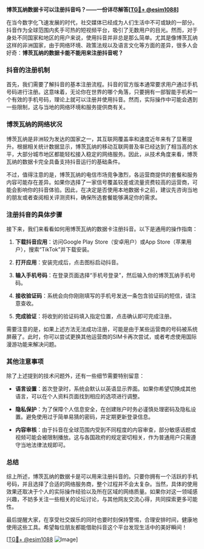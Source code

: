 **博茨瓦纳数据卡可以注册抖音吗？——一份详尽解答[[TG💪+ @esim1088](https://t.me/s/esim1088)]**

在当今数字化飞速发展的时代，社交媒体已经成为人们生活中不可或缺的一部分。抖音作为全球范围内炙手可热的短视频平台，吸引了无数用户的目光。然而，对于身处不同国家和地区的用户来说，使用抖音并非总是那么简单。尤其是像博茨瓦纳这样的非洲国家，由于网络环境、政策法规以及语言文化等方面的差异，很多人会好奇：**博茨瓦纳的数据卡能不能用来注册抖音呢？**

### 抖音的注册机制

首先，我们需要了解抖音的基本注册流程。抖音的官方版本通常要求用户通过手机号码进行注册。这意味着，无论你在世界的哪个角落，只要拥有一部智能手机和一个有效的手机号码，理论上就可以注册并使用抖音。然而，实际操作中可能会遇到一些限制，这与当地的网络环境和服务提供商有关。

### 博茨瓦纳的网络状况

博茨瓦纳是非洲较为发达的国家之一，其互联网覆盖率和速度近年来有了显著提升。根据相关统计数据显示，博茨瓦纳的移动互联网普及率已经达到了相当高的水平，大部分城市地区都能轻松接入稳定的网络服务。因此，从技术角度来看，博茨瓦纳的数据卡完全具备支持抖音运行的基础条件。

不过，值得注意的是，博茨瓦纳的电信市场竞争激烈，各运营商提供的套餐和服务内容可能存在差异。如果你选择了一家信号覆盖较差或流量资费较高的运营商，可能会影响你的抖音体验。因此，在决定是否使用本地数据卡之前，建议先咨询当地的朋友或者查阅相关评测资料，确保所选套餐能够满足你的需求。

### 注册抖音的具体步骤

接下来，我们来看看如何用博茨瓦纳的数据卡注册抖音。以下是通用的操作指南：

1. **下载抖音应用**：访问Google Play Store（安卓用户）或App Store（苹果用户），搜索“TikTok”并下载安装。
   
2. **打开应用**：安装完成后，点击图标启动抖音。

3. **输入手机号码**：在登录页面选择“手机号登录”，然后输入你的博茨瓦纳手机号码。

4. **接收验证码**：系统会向你刚刚填写的手机号发送一条包含验证码的短信，请注意查收。

5. **完成验证**：将收到的验证码填入指定位置，点击确认即可完成注册。

需要注意的是，如果上述方法无法成功注册，可能是由于某些运营商的号码被系统屏蔽了。此时，你可以尝试更换其他运营商的SIM卡再次尝试，或者考虑使用国际漫游功能来解决问题。

### 其他注意事项

除了上述提到的技术问题外，还有一些细节需要特别留意：

- **语言设置**：首次登录时，系统会默认以英语显示界面。如果你希望切换成其他语言，可以在个人资料页面找到相应的选项进行调整。
  
- **隐私保护**：为了保障个人信息安全，在创建账户时务必谨慎处理密码及隐私设置。避免使用过于简单易猜的密码，并定期更新登录信息。

- **内容审核**：由于抖音在全球范围内受到不同程度的内容审查，部分敏感话题或视频可能会被限制播放。这与各国政府的规定密切相关，作为普通用户只需遵守当地法律法规即可。

### 总结

综上所述，博茨瓦纳的数据卡是可以用来注册抖音的。只要你拥有一个活跃的手机号码，并且选择了合适的网络服务商，整个过程并不会太复杂。当然，具体的使用效果还取决于个人的实际操作经验以及所在区域的网络质量。如果你对这一领域感兴趣，不妨多关注一些相关的论坛讨论，与其他网友交流心得，共同探索更多可能性。

最后提醒大家，在享受社交娱乐的同时也要时刻保持警惕，合理安排时间，健康地使用这些工具。希望每位朋友都能借助抖音这个平台发现生活中的美好瞬间！

[[TG💪+ @esim1088](https://t.me/s/esim1088) ![Image](https://i.postimg.cc/4NQfJmqS/Snipaste-2025-05-13-00-14-12.png)]